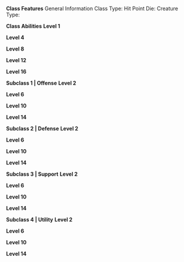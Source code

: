 

**Class Features**
General Information
	Class Type:
	Hit Point Die:
	Creature Type:

**Class Abilities**
**Level 1**


**Level 4**


**Level 8**


**Level 12**


**Level 16**






**Subclass 1 | Offense**
**Level 2**


**Level 6**


**Level 10**


**Level 14**



**Subclass 2 | Defense**
**Level 2**


**Level 6**


**Level 10**


**Level 14**



**Subclass 3 | Support**
**Level 2**


**Level 6**


**Level 10**


**Level 14**



**Subclass 4 | Utility**
**Level 2**


**Level 6**


**Level 10**


**Level 14**